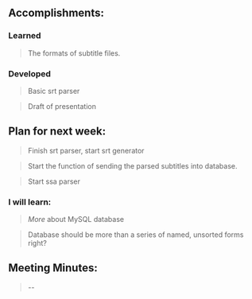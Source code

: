 ## Accomplishments:
### Learned
> The formats of subtitle files.
### Developed
>Basic srt parser

>Draft of presentation
## Plan for next week:
>Finish srt parser, start srt generator

>Start the function of sending the parsed subtitles into database.

>Start ssa parser
### I will learn:
>*More* about MySQL database

>Database should be more than a series of named, unsorted forms right?

## Meeting Minutes:
> --
